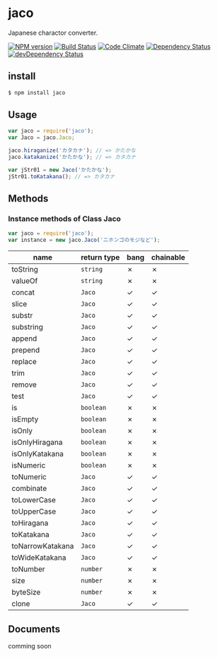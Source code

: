 jaco
====

Japanese charactor converter.

[![NPM version](https://badge.fury.io/js/jaco.svg)](http://badge.fury.io/js/jaco)
[![Build Status](https://travis-ci.org/YusukeHirao/jaco.svg?branch=master)](https://travis-ci.org/YusukeHirao/jaco)
[![Code Climate](https://codeclimate.com/github/YusukeHirao/jaco.png)](https://codeclimate.com/github/YusukeHirao/jaco)
[![Dependency Status](https://david-dm.org/YusukeHirao/jaco.svg)](https://david-dm.org/YusukeHirao/jaco)
[![devDependency Status](https://david-dm.org/YusukeHirao/jaco/dev-status.svg)](https://david-dm.org/YusukeHirao/jaco#info=devDependencies)

## install

```sh
$ npm install jaco
```

## Usage

```javascript
var jaco = require('jaco');
var Jaco = jaco.Jaco;

jaco.hiraganize('カタカナ'); // => かたかな
jaco.katakanize('かたかな'); // => カタカナ

var jStr01 = new Jaco('かたかな');
jStr01.toKatakana(); // => カタカナ
```

## Methods

### Instance methods of Class Jaco

```javascript
var jaco = require('jaco');
var instance = new jaco.Jaco('ニホンゴのモジなど');
```

name|return type|bang|chainable
---|---|---|---
toString|`string`|✗|✗
valueOf|`string`|✗|✗
concat|`Jaco`|✓|✓
slice|`Jaco`|✓|✓
substr|`Jaco`|✓|✓
substring|`Jaco`|✓|✓
append|`Jaco`|✓|✓
prepend|`Jaco`|✓|✓
replace|`Jaco`|✓|✓
trim|`Jaco`|✓|✓
remove|`Jaco`|✓|✓
test|`Jaco`|✓|✓
is|`boolean`|✗|✗
isEmpty|`boolean`|✗|✗
isOnly|`boolean`|✗|✗
isOnlyHiragana|`boolean`|✗|✗
isOnlyKatakana|`boolean`|✗|✗
isNumeric|`boolean`|✗|✗
toNumeric|`Jaco`|✓|✓
combinate|`Jaco`|✓|✓
toLowerCase|`Jaco`|✓|✓
toUpperCase|`Jaco`|✓|✓
toHiragana|`Jaco`|✓|✓
toKatakana|`Jaco`|✓|✓
toNarrowKatakana|`Jaco`|✓|✓
toWideKatakana|`Jaco`|✓|✓
toNumber|`number`|✗|✗
size|`number`|✗|✗
byteSize|`number`|✗|✗
clone|`Jaco`|✓|✓

## Documents

comming soon